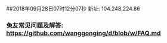 ##2018年09月28日07时12分07秒 新址: 104.248.224.86
### 兔友常见问题及解答: https://github.com/wanggonging/d/blob/w/FAQ.md
